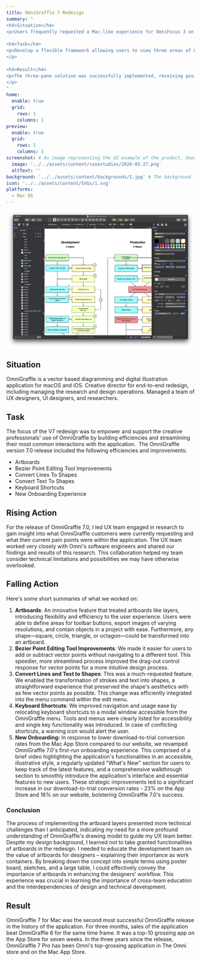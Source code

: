 ```yaml
---
title: OmniGraffle 7 Redesign
summary: "
<h4>Situation</h4>
<p>Users frequently requested a Mac-like experience for OmniFocus 3 on iPad. As the lead, I was tasked with designing a three-pane layout mimicking Mac software.</p>

<h4>Task</h4>
<p>Develop a flexible framework allowing users to view three areas of OmniFocus simultaneously (perspective view, project view, inspector panel), enhancing user experience and reducing taps.
</p>

<h4>Result</h4>  
<p>The three-pane solution was successfully implemented, receiving positive user feedback. It improved efficiency and professional use on iPads. OmniFocus 3 for iOS saw increased sales and active users, surpassing its predecessor and demonstrating the value of user-centered design and collaboration.
</p>
"
home:
  enable: true
  grid:
    rows: 1
    columns: 1
preview:
  enable: true
  grid:
    rows: 1
    columns: 1
screenshot: # An image representing the UI example of the product. Used in preview cards
  image: '../../assets/content/casestudies/2020-03-27.png'
  altText: ''
background: '../../assets/content/backgrounds/1.jpg' # The background image used for preview cards
icon: '../../assets/content/SVGs/1.svg'
platforms:
  - Mac OS
---
```

![OmniGraffle 7 for macOS](../../assets/content/casestudies/omngraffle-image-1.png)
## Situation
OmniGraffle is a vector based diagramming and digital illustration application for macOS and iOS. Creative director for end-to-end redesign, including managing the research and design operations. Managed a team of UX designers, UI designers, and researchers. 
## Task
The focus of the V7 redesign was to empower and support the creative professionals' use of OmniGraffle by building efficiencies and streamlining their most common interactions with the application.  The OmniGraffle version 7.0 release included the following efficiencies and improvements:  
- Artboards   
- Bezier Point Editing Tool Improvements  
- Convert Lines To Shapes  
- Convert Text To Shapes  
- Keyboard Shortcuts  
- New Onboarding Experience  
## Rising Action
For the release of OmniGraffle 7.0, I led UX team engaged in research to gain insight into what OmniGraffle customers were currently requesting and what their current pain points were within the application. The UX team worked very closely with Omni's software engineers and shared our findings and results of this research. This collaboration helped my team consider technical limitations and possibilities we may have otherwise overlooked. 
## Falling Action
Here's some short summaries of what we worked on:
1. **Artboards**: An innovative feature that treated artboards like layers, introducing flexibility and efficiency to the user experience. Users were able to define areas for toolbar buttons, export images of varying resolutions, and contain objects in a project with ease. Furthermore, any shape—square, circle, triangle, or octagon—could be transformed into an artboard.
2. **Bezier Point Editing Tool Improvements**: We made it easier for users to add or subtract vector points without navigating to a different tool. This speedier, more streamlined process improved the drag-out control response for vector points for a more intuitive design process.
3. **Convert Lines and Text to Shapes**: This was a much-requested feature. We enabled the transformation of strokes and text into shapes, a straightforward experience that preserved the shape's aesthetics with as few vector points as possible. This change was efficiently integrated into the menu command within the edit menu.
4. **Keyboard Shortcuts**: We improved navigation and usage ease by relocating keyboard shortcuts to a modal window accessible from the OmniGraffle menu. Tools and menus were clearly listed for accessibility and single key functionality was introduced. In case of conflicting shortcuts, a warning icon would alert the user.
5. **New Onboarding:** In response to lower download-to-trial conversion rates from the Mac App Store compared to our website, we revamped OmniGraffle 7.0's first-run onboarding experience. This comprised of a brief video highlighting the application's functionalities in an accessible, illustrative style, a regularly updated "What's New" section for users to keep track of the latest features, and a comprehensive walkthrough section to smoothly introduce the application's interface and essential features to new users. These strategic improvements led to a significant increase in our download-to-trial conversion rates - 23% on the App Store and 16% on our website, bolstering OmniGraffle 7.0's success.
### Conclusion
The process of implementing the artboard layers presented more technical challenges than I anticipated, indicating my need for a more profound understanding of OmniGraffle's drawing model to guide my UX team better. Despite my design background, I learned not to take granted functionalities of artboards in the redesign. I needed to educate the development team on the value of artboards for designers – explaining their importance as work containers. By breaking down the concept into simple terms using poster board, sketches, and a large table, I could effectively convey the importance of artboards in enhancing the designers' workflow. This experience was crucial in learning the importance of cross-team education and the interdependencies of design and technical development.
## Result
OmniGraffle 7 for Mac was the second most successful OmniGraffle release in the history of the application. For three months, sales of the application beat OmniGraffle 6 for the same time frame. It was a top-10 grossing app on the App Store for seven weeks. In the three years since the release, OmniGraffle 7 Pro has been Omni's top-grossing application in The Omni store and on the Mac App Store.